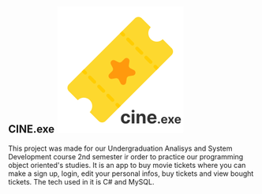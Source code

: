 ## CINE.exe ![cine.exe logo](./TicketsDeCinema/images/logo.png)

This project was made for our Undergraduation Analisys and System Development course 2nd semester ir order to practice our programming object oriented's studies. It is an app to buy movie tickets where you can make a sign up, login, edit your personal infos, buy tickets and view bought tickets. The tech used in it is C# and MySQL.
